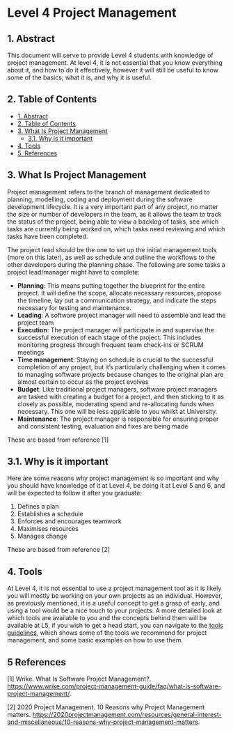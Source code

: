 # Level 4 Project Management

## 1. Abstract

This document will serve to provide Level 4 students with knowledge of project management. At level 4, it is not essential that you know everything about it, and how to do it effectively, however it will still be useful to know some of the basics; what it is, and why it is useful.


## 2. Table of Contents

- [1. Abstract](#1-abstract)
- [2. Table of Contents](#2-table-of-contents)
- [3. What Is Project Management](#3-what-is-project-management)
  - [3.1. Why is it important](#31-why-is-it-important)
- [4. Tools](#4-tools)
- [5. References](#5-references)

## 3. What Is Project Management

Project management refers to the branch of management dedicated to planning, modelling, coding and deployment during the software development lifecycle.
It is a very important part of any project, no matter the size or number of developers in the team, as it allows the team to track the status of the project, being able to view a backlog of tasks, see which tasks are currently being worked on, which tasks need reviewing and which tasks have been completed. 

The project lead should be the one to set up the initial management tools (more on this later), as well as schedule and outline the workflows to the other developers during the planning phase.
The following are some tasks a project lead/manager might have to complete:

* **Planning**: This means putting together the blueprint for the entire project. It will define the scope, allocate necessary resources, propose the timeline, lay out a communication strategy, and indicate the steps necessary for testing and maintenance.
* **Leading**: A software project manager will need to assemble and lead the project team
* **Execution**: The project manager will participate in and supervise the successful execution of each stage of the project. This includes monitoring progress through frequent team check-ins or SCRUM meetings
* **Time management**: Staying on schedule is crucial to the successful completion of any project, but it’s particularly challenging when it comes to managing software projects because changes to the original plan are almost certain to occur as the project evolves
* **Budget**: Like traditional project managers, software project managers are tasked with creating a budget for a project, and then sticking to it as closely as possible, moderating spend and re-allocating funds when necessary. This one will be less applicable to you whilst at University.
* **Maintenance**: The project manager is responsible for ensuring proper and consistent testing, evaluation and fixes are being made

These are based from reference [1]

## 3.1. Why is it important

Here are some reasons why project management is so important and why you should have knowledge of it at Level 4, be doing it at Level 5 and 6, and will be expected to follow it after you graduate:

1. Defines a plan
2. Establishes a schedule
3. Enforces and encourages teamwork
4. Maximises resources
5. Manages change

These are based from reference [2]

## 4. Tools

At Level 4, it is not essential to use a project management tool as it is likely you will mostly be working on your own projects as an individual. However, as previously mentioned, it is a useful concept to get a grasp of early, and using a tool would be a nice touch to your projects.
A more detailed look at which tools are available to you and the concepts behind them will be available at L5, if you wish to get a head start, you can navigate to the [tools guidelines](/planning/project-management/tools/project_management_tools.md), which shows some of the tools we recommend for project management, and some basic examples on how to use them.

## 5 References

[1] Wrike. What Is Software Project Management?. <https://www.wrike.com/project-management-guide/faq/what-is-software-project-management/>.

[2] 2020 Project Management. 10 Reasons why Project Management matters. <https://2020projectmanagement.com/resources/general-interest-and-miscellaneous/10-reasons-why-project-management-matters>.
